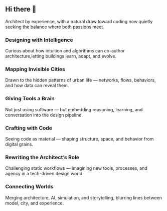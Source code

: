 ## Hi there 👋
Architect by experience, with a natural draw toward coding now quietly seeking the balance where both passions meet.
  
### Designing with Intelligence
Curious about how intuition and algorithms can co-author architecture,letting buildings learn, adapt, and evolve.

### Mapping Invisible Cities
Drawn to the hidden patterns of urban life — networks, flows, behaviors, and how data can reveal them.

### Giving Tools a Brain
Not just using software — but embedding reasoning, learning, and conversation into the design pipeline.

### Crafting with Code
Seeing code as material — shaping structure, space, and behavior from digital grains.

### Rewriting the Architect’s Role
Challenging static workflows — imagining new tools, processes, and agency in a tech-driven design world.

### Connecting Worlds
Merging architecture, AI, simulation, and storytelling, blurring lines between model, city, and experience.

